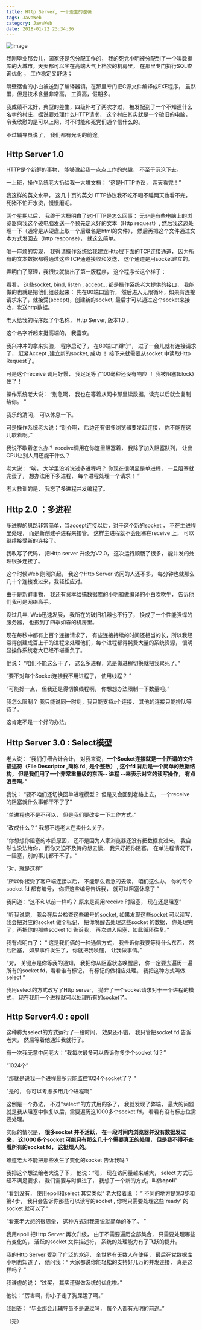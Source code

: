 ```yaml
---
title: Http Server, 一个差生的逆袭
tags: JavaWeb
category: JavaWeb
date: 2018-01-22 23:34:36
---
```

![image](http://ovi3ob9p4.bkt.clouddn.com/TIETU/CT0094.jpg)

我刚毕业那会儿，国家还是包分配工作的， 我的死党小明被分配到了一个叫数据库的大城市，天天都可以坐在高端大气上档次的机房里， 在那里专门执行SQL查询优化 ， 工作稳定又舒适；

隔壁宿舍的小白被送到了编译器镇，在那里专门把C源文件编译成EXE程序， 虽然累，但是技术含量非常高， 工资高，假期多。

我成绩不太好，典型的差生，四级补考了两次才过， 被发配到了一个不知道什么名字的村庄，据说要处理什么HTTP请求， 这个村庄其实就是一个破旧的电脑， 令我欣慰的是可以上网，时不时能和死党们通个信什么的。

不过辅导员说了， 我们都有光明的前途。

<!--more-->
## Http Server 1.0

HTTP是个新鲜的事物， 能够激起我一点点工作的兴趣， 不至于沉沦下去。

一上班，操作系统老大扔给我一大堆文档： “这是HTTP协议， 两天看完！”

我这样的英文水平，  这几十页的英文HTTP协议我不吃不喝不睡两天也看不完， 死猪不怕开水烫，慢慢磨吧。

两个星期以后， 我终于大概明白了这HTTP是怎么回事： 无非是有些电脑上的浏览器向我这个破电脑发送一个预先定义好的文本（Http request）, 然后我这边处理一下（通常是从硬盘上取一个后缀名是html的文件）， 然后再把这个文件通过文本方式发回去（http response）， 就这么简单。

唯一麻烦的实现， 我得请操作系统给我建立Http层下面的TCP连接通道，  因为所有的文本数据都得通过这些TCP通道接收和发送， 这个通道是用socket建立的。

弄明白了原理，我很快就搞出了第一版程序， 这个程序长这个样子：


看看， 这些socket, bind, listen , accept... 都是操作系统老大提供的接口， 我能做的也就是把他们组装起来： 先在80端口监听， 然后进入无限循环，如果有连接请求来了，就接受(accept)，创建新的socket,  最后才可以通过这个socket来接收，发送http数据。

老大给我的程序起了个名称， Http Server, 版本1.0 。

这个名字听起来挺高端的， 我喜欢。

我兴冲冲的拿来实验，  程序启动了， 在80端口“蹲守”， 过了一会儿就有连接请求了， 赶紧Accept ,建立新的socket,     成功 ！  接下来就需要从socket 中读取Http Request了。

可是这个receive 调用好慢， 我足足等了100毫秒还没有响应 ！   我被阻塞(block)住了！

操作系统老大说： “别急啊， 我也在等着从网卡那里读数据，读完以后就会复制给你。 ”

我乐的清闲， 可以休息一下。

可是操作系统老大说：“别介啊， 后边还有很多浏览器要发起连接， 你不能在这儿歇着啊。”

我说不歇着怎么办？  receive调用在你这里阻塞着， 我除了加入阻塞队列， 让出CPU让别人用还能干什么？ 

老大说： “唉， 大学里没听说过多进程吗？  你现在很明显是单进程， 一旦阻塞就完蛋了， 想办法用下多进程，  每个进程处理一个请求！  ”

老大教训的是， 我忘了多进程并发编程了。

## Http 2.0 ：多进程

多进程的思路非常简单，当accept连接以后，对于这个新的socket ，  不在主进程里处理， 而是新创建子进程来接管。 这样主进程就不会阻塞在receive 上， 可以继续接受新的连接了。


我改写了代码， 把Http server 升级为V2.0，   这次运行顺畅了很多， 能并发的处理很多连接了。

这个时候Web 刚刚兴起， 我这个Http Server 访问的人还不多， 每分钟也就那么几十个连接发过来，我轻松应对。

由于是新鲜事物， 我还有资本给搞数据库的小明和做编译的小白吹吹牛， 告诉他们我可是网络高手。

没过几年, Web迅速发展， 我所在的破旧机器也不行了， 换成了一个性能强悍的服务器， 也搬到了四季如春的机房里。

现在每秒中都有上百个连接请求了， 有些连接持续的时间还相当的长，所以我经常得创建成百上千的进程来处理他们，每个进程都得耗费大量的系统资源， 很明显操作系统老大已经不堪重负了。

他说： “咱们不能这么干了， 这么多进程，光是做进程切换就把我累死了。”

“要不对每个Socket连接我不用进程了， 使用线程？ ”

“可能好一点， 但我还是得切换线程啊， 你想想办法限制一下数量吧。”

我怎么限制？  我只能说同一时刻，我只能支持x个连接， 其他的连接只能排队等待了。

这肯定不是一个好的办法。

## Http Server 3.0 : Select模型

老大说： “我们仔细合计合计， 对我来说，**一个Socket连接就是一个所谓的文件描述符（File Descriptor ,简称 fd , 是个整数） , 这个fd 背后是一个简单的数据结构， 但是我们用了一个非常重量级的东西-- 进程 --来表示对它的读写操作，  有点浪费啊**。”

我说： “要不咱们还切换回单进程模型？  但是又会回到老路上去， 一个receive 的阻塞就什么事都干不了了”

“单进程也不是不可以，  但是我们要改变一下工作方式。”

“改成什么？” 我想不透老大在卖什么关子。

“你想想你阻塞的本质原因，  还不是因为人家浏览器还没有把数据发过来， 我自然也没法给你， 而你又迫不及待的想去读， 我只好把你阻塞。 在单进程情况下， 一阻塞，别的事儿都干不了。“

“对，就是这样”

“所以你接受了客户端连接以后， 不能那么着急的去读，  咱们这么办， 你的每个socket fd 都有编号， 你把这些编号告诉我，  就可以阻塞休息了 ”

我问道：“这不和以前一样吗？ 原来是调用receive 时阻塞， 现在还是阻塞”

“听我说完， 我会在后台检查这些编号的socket,  如果发现这些socket 可以读写， 我会把对应的socket 做个标记， 把你唤醒去处理这些socket 的数据， 你处理完了，再把你的那些socket fd 告诉我， 再次进入阻塞，如此循环往复。”

我有点明白了： “ 这是我们俩的一种通信方式， 我告诉你我要等待什么东西， 然后阻塞，  如果事件发生了， 你就把我唤醒， 让我做事情。”

“对， 关键点是你等我的通知， 我把你从阻塞状态唤醒后， 你一定要去遍历一遍所有的socket fd，看看谁有标记， 有标记的做相应处理。   我把这种方式叫做 select  ”

我用select的方式改写了Http server， 抛弃了一个socket请求对于一个进程的模式，  现在我用一个进程就可以处理所有的socket了。

## Http Server4.0 : epoll

这种称为select的方式运行了一段时间， 效果还不错， 我只管把socket fd 告诉老大， 然后等着他通知我就行了。

有一次我无意中问老大：“我每次最多可以告诉你多少个socket fd？”

“1024个”

“那就是说我一个进程最多只能监控1024个socket了？ ”

"是的， 你可以考虑多用几个进程啊"

这倒是一个办法， 不过"select"的方式用的多了， 我就发现了弊端， 最大的问题就是我从阻塞中恢复以后，需要遍历这1000多个socket fd， 看看有没有标志位需要处理。

实际的情况是，  **很多socket 并不活跃，  在一段时间内浏览器并没有数据发过来， 这1000多个socket 可能只有那么几十个需要真正的处理，   但是我不得不查看所有的socket fd， 这挺烦人的。**

难道老大不能把那些发生了变化的socket 告诉我吗？

我把这个想法给老大说了下， 他说：“嗯， 现在访问量越来越大， select 方式已经不满足要求， 我们需要与时俱进了， 我想了一个新的方式，叫做**epoll**”

“看到没有， 使用epoll和select 其实类似“  老大接着说 ： ” 不同的地方是第3步和第4步， 我只会告诉你那些可以读写的socket , 你呢只需要处理这些'ready' 的socket 就可以了“

“看来老大想的很周全， 这种方式对我来说就简单的多了。  ”

我用epoll 把Http Server 再次升级， 由于不需要遍历全部集合，  只需要处理哪些有变化的， 活跃的socket 文件描述符，   系统的处理能力有了飞跃的提升。

我的Http Server 受到了广泛的欢迎， 全世界有无数人在使用， 最后死党数据库小明也知道了， 他问我：“ 大家都说你能轻松的支持好几万的并发连接， 真是这样吗？ ”

我谦虚的说： “过奖， 其实还得做系统的优化啦。”

他说：“厉害啊，你小子走了狗屎运了啊。” 

我回答： “毕业那会儿辅导员不是说过吗， 每个人都有光明的前途。”

（完）
